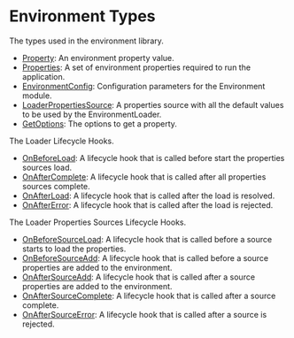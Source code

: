 # Environment Types

The types used in the environment library.

- [Property](./property.type.ts): An environment property value.
- [Properties](./properties.type.ts): A set of environment properties required to run the application.
- [EnvironmentConfig](./environment-config.interface.ts): Configuration parameters for the Environment module.
- [LoaderPropertiesSource](./loader-properties-source.type.ts): A properties source with all the default values to be used by the EnvironmentLoader.
- [GetOptions](./get-options.interface.ts): The options to get a property.

The Loader Lifecycle Hooks.

- [OnBeforeLoad](./on-before-load.interface.ts): A lifecycle hook that is called before start the properties sources load.
- [OnAfterComplete](./on-after-complete.interface.ts): A lifecycle hook that is called after all properties sources complete.
- [OnAfterLoad](./on-after-load.interface.ts): A lifecycle hook that is called after the load is resolved.
- [OnAfterError](./on-after-error.interface.ts): A lifecycle hook that is called after the load is rejected.

The Loader Properties Sources Lifecycle Hooks.

- [OnBeforeSourceLoad](./on-before-source-load.interface.ts): A lifecycle hook that is called before a source starts to load the properties.
- [OnBeforeSourceAdd](./on-before-source-add.interface.ts): A lifecycle hook that is called before a source properties are added to the environment.
- [OnAfterSourceAdd](./on-after-source-add.interface.ts): A lifecycle hook that is called after a source properties are added to the environment.
- [OnAfterSourceComplete](./on-after-source-complete.interface.ts): A lifecycle hook that is called after a source complete.
- [OnAfterSourceError](./on-after-source-error.interface.ts): A lifecycle hook that is called after a source is rejected.
